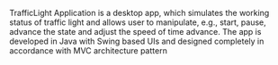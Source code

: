TrafficLight Application is a desktop app, which simulates the working status of traffic light and allows user to manipulate, e.g., start, pause, advance the state and adjust the speed of time advance. The app is developed in Java with Swing based UIs and designed completely in accordance with MVC architecture pattern
